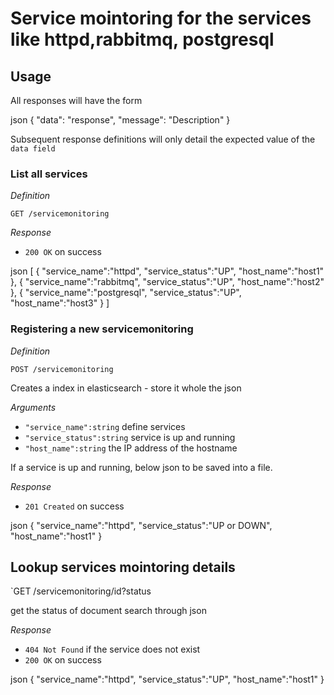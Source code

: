 # Service mointoring for the services like httpd,rabbitmq, postgresql

## Usage

All responses will have the form

json
{
    "data": "response",
    "message": "Description"
}


Subsequent response definitions will only detail the expected value of the `data field`

### List all services

*Definition*

`GET /servicemonitoring`

*Response*

- `200 OK` on success

json
[
    { 
   "service_name":"httpd",
   "service_status":"UP",
   "host_name":"host1"
	},
    { 
   "service_name":"rabbitmq",
   "service_status":"UP",
   "host_name":"host2"
},
{ 
   "service_name":"postgresql",
   "service_status":"UP",
   "host_name":"host3"
}
]


### Registering a new servicemonitoring

*Definition*

`POST /servicemonitoring`

Creates a index in elasticsearch - store it whole the json 

*Arguments*

- `"service_name":string` define services
- `"service_status":string` service is up and running
- `"host_name":string` the IP address of the hostname

If a service is up and running, below json to be saved into a file.

*Response*

- `201 Created` on success

json
{ 
   "service_name":"httpd",
   "service_status":"UP or DOWN",
   "host_name":"host1"
}


## Lookup services mointoring  details

`GET /servicemonitoring/id?status

get the status of document search through json 

*Response*

- `404 Not Found` if the service does not exist
- `200 OK` on success

json
{
   "service_name":"httpd",
   "service_status":"UP",
   "host_name":"host1"
}
